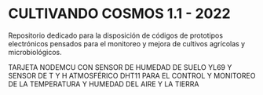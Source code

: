 # CULTIVANDO COSMOS 1.1 - 2022
Repositorio dedicado para la disposición de códigos de prototipos electrónicos pensados para el monitoreo y mejora de cultivos agrícolas y microbiológicos.

TARJETA NODEMCU CON SENSOR DE HUMEDAD DE SUELO YL69 Y SENSOR DE T Y H ATMOSFÉRICO DHT11
PARA EL CONTROL Y MONITOREO DE LA TEMPERATURA Y HUMEDAD DEL AIRE Y LA TIERRA
